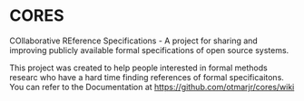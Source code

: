 # CORES
COllaborative REference Specifications - A project for sharing and improving publicly available formal specifications of open source systems.

This project was created to help people interested in formal methods researc who have a hard time finding references of formal specificaitons.
You can refer to the Documentation at 
https://github.com/otmarjr/cores/wiki

